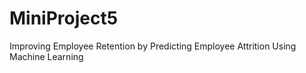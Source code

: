 # MiniProject5
Improving Employee Retention by Predicting Employee Attrition Using Machine Learning
